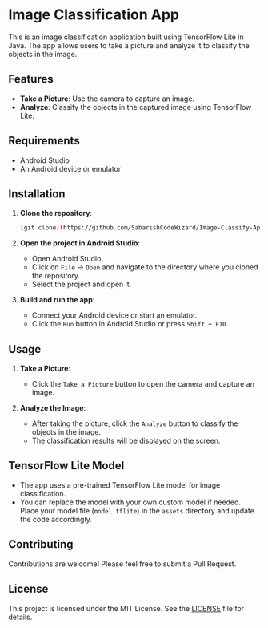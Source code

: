 

# Image Classification App

This is an image classification application built using TensorFlow Lite in Java. The app allows users to take a picture and analyze it to classify the objects in the image.

## Features

- **Take a Picture**: Use the camera to capture an image.
- **Analyze**: Classify the objects in the captured image using TensorFlow Lite.

## Requirements

- Android Studio
- An Android device or emulator

## Installation

1. **Clone the repository**:
    ```bash
    [git clone](https://github.com/SabarishCodeWizard/Image-Classify-Application.git) 
    ```

2. **Open the project in Android Studio**:
    - Open Android Studio.
    - Click on `File` -> `Open` and navigate to the directory where you cloned the repository.
    - Select the project and open it.

3. **Build and run the app**:
    - Connect your Android device or start an emulator.
    - Click the `Run` button in Android Studio or press `Shift + F10`.

## Usage

1. **Take a Picture**:
    - Click the `Take a Picture` button to open the camera and capture an image.

2. **Analyze the Image**:
    - After taking the picture, click the `Analyze` button to classify the objects in the image.
    - The classification results will be displayed on the screen.

## TensorFlow Lite Model

- The app uses a pre-trained TensorFlow Lite model for image classification.
- You can replace the model with your own custom model if needed. Place your model file (`model.tflite`) in the `assets` directory and update the code accordingly.

## Contributing

Contributions are welcome! Please feel free to submit a Pull Request.

## License

This project is licensed under the MIT License. See the [LICENSE](LICENSE) file for details.

